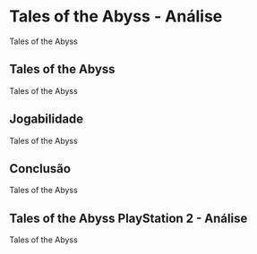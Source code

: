 ---
---

# Tales of the Abyss - Análise

Tales of the Abyss

## Tales of the Abyss

Tales of the Abyss

## Jogabilidade

Tales of the Abyss

## Conclusão

Tales of the Abyss

## Tales of the Abyss PlayStation 2 - Análise

Tales of the Abyss
